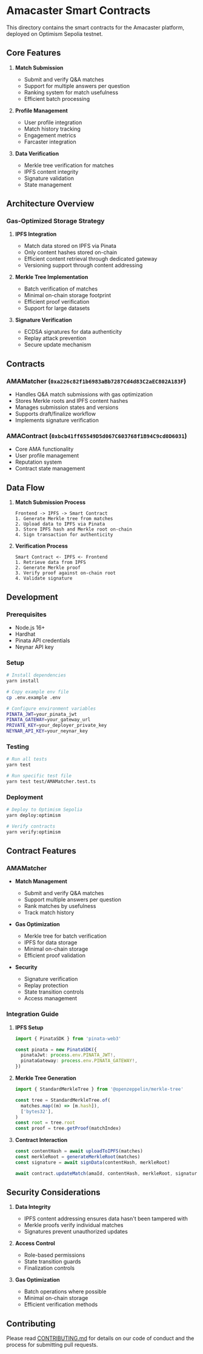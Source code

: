 # Amacaster Smart Contracts

This directory contains the smart contracts for the Amacaster platform, deployed on Optimism Sepolia testnet.

## Core Features

1. **Match Submission**

   - Submit and verify Q&A matches
   - Support for multiple answers per question
   - Ranking system for match usefulness
   - Efficient batch processing

2. **Profile Management**

   - User profile integration
   - Match history tracking
   - Engagement metrics
   - Farcaster integration

3. **Data Verification**
   - Merkle tree verification for matches
   - IPFS content integrity
   - Signature validation
   - State management

## Architecture Overview

### Gas-Optimized Storage Strategy

1. **IPFS Integration**

   - Match data stored on IPFS via Pinata
   - Only content hashes stored on-chain
   - Efficient content retrieval through dedicated gateway
   - Versioning support through content addressing

2. **Merkle Tree Implementation**

   - Batch verification of matches
   - Minimal on-chain storage footprint
   - Efficient proof verification
   - Support for large datasets

3. **Signature Verification**
   - ECDSA signatures for data authenticity
   - Replay attack prevention
   - Secure update mechanism

## Contracts

### AMAMatcher (`0xa226c82f1b6983aBb7287Cd4d83C2aEC802A183F`)

- Handles Q&A match submissions with gas optimization
- Stores Merkle roots and IPFS content hashes
- Manages submission states and versions
- Supports draft/finalize workflow
- Implements signature verification

### AMAContract (`0xbcb41ff65549D5d067C603768f1B94C9cd0D6031`)

- Core AMA functionality
- User profile management
- Reputation system
- Contract state management

## Data Flow

1. **Match Submission Process**

   ```
   Frontend -> IPFS -> Smart Contract
   1. Generate Merkle tree from matches
   2. Upload data to IPFS via Pinata
   3. Store IPFS hash and Merkle root on-chain
   4. Sign transaction for authenticity
   ```

2. **Verification Process**
   ```
   Smart Contract <- IPFS <- Frontend
   1. Retrieve data from IPFS
   2. Generate Merkle proof
   3. Verify proof against on-chain root
   4. Validate signature
   ```

## Development

### Prerequisites

- Node.js 16+
- Hardhat
- Pinata API credentials
- Neynar API key

### Setup

```bash
# Install dependencies
yarn install

# Copy example env file
cp .env.example .env

# Configure environment variables
PINATA_JWT=your_pinata_jwt
PINATA_GATEWAY=your_gateway_url
PRIVATE_KEY=your_deployer_private_key
NEYNAR_API_KEY=your_neynar_key
```

### Testing

```bash
# Run all tests
yarn test

# Run specific test file
yarn test test/AMAMatcher.test.ts
```

### Deployment

```bash
# Deploy to Optimism Sepolia
yarn deploy:optimism

# Verify contracts
yarn verify:optimism
```

## Contract Features

### AMAMatcher

- **Match Management**

  - Submit and verify Q&A matches
  - Support multiple answers per question
  - Rank matches by usefulness
  - Track match history

- **Gas Optimization**

  - Merkle tree for batch verification
  - IPFS for data storage
  - Minimal on-chain storage
  - Efficient proof validation

- **Security**
  - Signature verification
  - Replay protection
  - State transition controls
  - Access management

### Integration Guide

1. **IPFS Setup**

   ```typescript
   import { PinataSDK } from 'pinata-web3'

   const pinata = new PinataSDK({
     pinataJwt: process.env.PINATA_JWT!,
     pinataGateway: process.env.PINATA_GATEWAY!,
   })
   ```

2. **Merkle Tree Generation**

   ```typescript
   import { StandardMerkleTree } from '@openzeppelin/merkle-tree'

   const tree = StandardMerkleTree.of(
     matches.map((m) => [m.hash]),
     ['bytes32'],
   )
   const root = tree.root
   const proof = tree.getProof(matchIndex)
   ```

3. **Contract Interaction**

   ```typescript
   const contentHash = await uploadToIPFS(matches)
   const merkleRoot = generateMerkleRoot(matches)
   const signature = await signData(contentHash, merkleRoot)

   await contract.updateMatch(amaId, contentHash, merkleRoot, signature)
   ```

## Security Considerations

1. **Data Integrity**

   - IPFS content addressing ensures data hasn't been tampered with
   - Merkle proofs verify individual matches
   - Signatures prevent unauthorized updates

2. **Access Control**

   - Role-based permissions
   - State transition guards
   - Finalization controls

3. **Gas Optimization**
   - Batch operations where possible
   - Minimal on-chain storage
   - Efficient verification methods

## Contributing

Please read [CONTRIBUTING.md](../CONTRIBUTING.md) for details on our code of conduct and the process for submitting pull requests.
